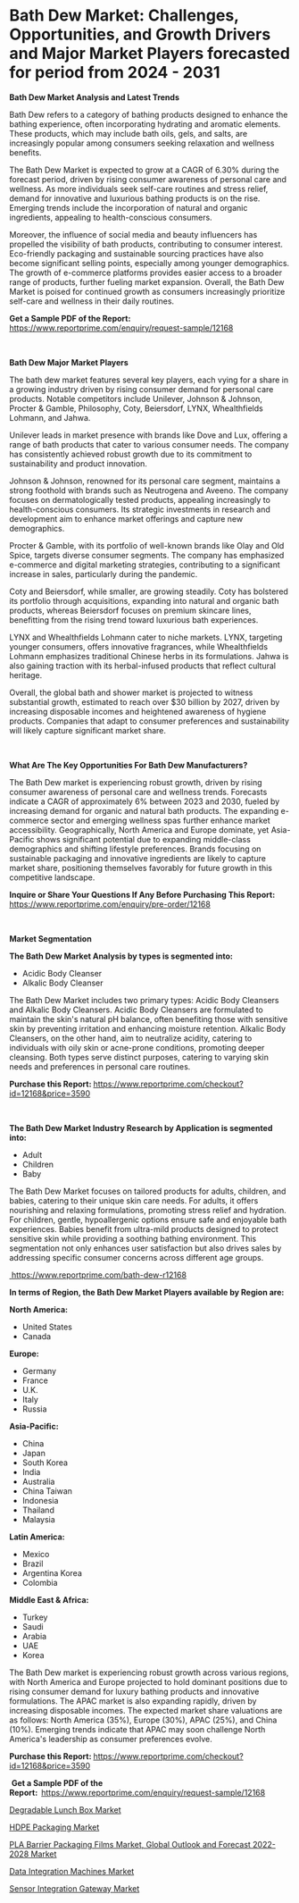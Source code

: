 <p><h1>Bath Dew Market: Challenges, Opportunities, and Growth Drivers and Major Market Players forecasted for period from 2024 - 2031</h1></p><p><strong>Bath Dew Market Analysis and Latest Trends</strong></p>
<p><p>Bath Dew refers to a category of bathing products designed to enhance the bathing experience, often incorporating hydrating and aromatic elements. These products, which may include bath oils, gels, and salts, are increasingly popular among consumers seeking relaxation and wellness benefits.</p><p>The Bath Dew Market is expected to grow at a CAGR of 6.30% during the forecast period, driven by rising consumer awareness of personal care and wellness. As more individuals seek self-care routines and stress relief, demand for innovative and luxurious bathing products is on the rise. Emerging trends include the incorporation of natural and organic ingredients, appealing to health-conscious consumers. </p><p>Moreover, the influence of social media and beauty influencers has propelled the visibility of bath products, contributing to consumer interest. Eco-friendly packaging and sustainable sourcing practices have also become significant selling points, especially among younger demographics. The growth of e-commerce platforms provides easier access to a broader range of products, further fueling market expansion. Overall, the Bath Dew Market is poised for continued growth as consumers increasingly prioritize self-care and wellness in their daily routines.</p></p>
<p><strong>Get a Sample PDF of the Report:&nbsp;</strong> <a href="https://www.reportprime.com/enquiry/request-sample/12168">https://www.reportprime.com/enquiry/request-sample/12168</a></p>
<p>&nbsp;</p>
<p><strong>Bath Dew Major Market Players</strong></p>
<p><p>The bath dew market features several key players, each vying for a share in a growing industry driven by rising consumer demand for personal care products. Notable competitors include Unilever, Johnson & Johnson, Procter & Gamble, Philosophy, Coty, Beiersdorf, LYNX, Whealthfields Lohmann, and Jahwa.</p><p>Unilever leads in market presence with brands like Dove and Lux, offering a range of bath products that cater to various consumer needs. The company has consistently achieved robust growth due to its commitment to sustainability and product innovation.</p><p>Johnson & Johnson, renowned for its personal care segment, maintains a strong foothold with brands such as Neutrogena and Aveeno. The company focuses on dermatologically tested products, appealing increasingly to health-conscious consumers. Its strategic investments in research and development aim to enhance market offerings and capture new demographics.</p><p>Procter & Gamble, with its portfolio of well-known brands like Olay and Old Spice, targets diverse consumer segments. The company has emphasized e-commerce and digital marketing strategies, contributing to a significant increase in sales, particularly during the pandemic.</p><p>Coty and Beiersdorf, while smaller, are growing steadily. Coty has bolstered its portfolio through acquisitions, expanding into natural and organic bath products, whereas Beiersdorf focuses on premium skincare lines, benefitting from the rising trend toward luxurious bath experiences.</p><p>LYNX and Whealthfields Lohmann cater to niche markets. LYNX, targeting younger consumers, offers innovative fragrances, while Whealthfields Lohmann emphasizes traditional Chinese herbs in its formulations. Jahwa is also gaining traction with its herbal-infused products that reflect cultural heritage.</p><p>Overall, the global bath and shower market is projected to witness substantial growth, estimated to reach over $30 billion by 2027, driven by increasing disposable incomes and heightened awareness of hygiene products. Companies that adapt to consumer preferences and sustainability will likely capture significant market share.</p></p>
<p>&nbsp;</p>
<p><strong>What Are The Key Opportunities For Bath Dew Manufacturers?</strong></p>
<p><p>The Bath Dew market is experiencing robust growth, driven by rising consumer awareness of personal care and wellness trends. Forecasts indicate a CAGR of approximately 6% between 2023 and 2030, fueled by increasing demand for organic and natural bath products. The expanding e-commerce sector and emerging wellness spas further enhance market accessibility. Geographically, North America and Europe dominate, yet Asia-Pacific shows significant potential due to expanding middle-class demographics and shifting lifestyle preferences. Brands focusing on sustainable packaging and innovative ingredients are likely to capture market share, positioning themselves favorably for future growth in this competitive landscape.</p></p>
<p><strong>Inquire or Share Your Questions If Any Before Purchasing This Report:</strong> <a href="https://www.reportprime.com/enquiry/pre-order/12168">https://www.reportprime.com/enquiry/pre-order/12168</a></p>
<p>&nbsp;</p>
<p><strong>Market Segmentation</strong></p>
<p><strong>The Bath Dew Market Analysis by types is segmented into:</strong></p>
<p><ul><li>Acidic Body Cleanser</li><li>Alkalic Body Cleanser</li></ul></p>
<p><p>The Bath Dew Market includes two primary types: Acidic Body Cleansers and Alkalic Body Cleansers. Acidic Body Cleansers are formulated to maintain the skin's natural pH balance, often benefiting those with sensitive skin by preventing irritation and enhancing moisture retention. Alkalic Body Cleansers, on the other hand, aim to neutralize acidity, catering to individuals with oily skin or acne-prone conditions, promoting deeper cleansing. Both types serve distinct purposes, catering to varying skin needs and preferences in personal care routines.</p></p>
<p><strong>Purchase this Report:&nbsp;</strong><a href="https://www.reportprime.com/checkout?id=12168&price=3590">https://www.reportprime.com/checkout?id=12168&price=3590</a></p>
<p>&nbsp;</p>
<p><strong>The Bath Dew Market Industry Research by Application is segmented into:</strong></p>
<p><ul><li>Adult</li><li>Children</li><li>Baby</li></ul></p>
<p><p>The Bath Dew Market focuses on tailored products for adults, children, and babies, catering to their unique skin care needs. For adults, it offers nourishing and relaxing formulations, promoting stress relief and hydration. For children, gentle, hypoallergenic options ensure safe and enjoyable bath experiences. Babies benefit from ultra-mild products designed to protect sensitive skin while providing a soothing bathing environment. This segmentation not only enhances user satisfaction but also drives sales by addressing specific consumer concerns across different age groups.</p></p>
<p><a href="https://www.reportprime.com/bath-dew-r12168">&nbsp;https://www.reportprime.com/bath-dew-r12168</a></p>
<p><strong>In terms of Region, the Bath Dew Market Players available by Region are:</strong></p>
<p>
    <p> <strong> North America: </strong>
        <ul>
            <li>United States</li>
            <li>Canada</li>
        </ul>
        </p> 
    <p> <strong> Europe: </strong>
        <ul>
            <li>Germany</li>
            <li>France</li>
            <li>U.K.</li>
            <li>Italy</li>
            <li>Russia</li>
        </ul>
        </p> 
    <p> <strong> Asia-Pacific: </strong>
        <ul>
            <li>China</li>
            <li>Japan</li>
            <li>South Korea</li>
            <li>India</li>
            <li>Australia</li>
            <li>China Taiwan</li>
            <li>Indonesia</li>
            <li>Thailand</li>
            <li>Malaysia</li>
        </ul>
        </p> 
    <p> <strong> Latin America: </strong>
        <ul>
            <li>Mexico</li>
            <li>Brazil</li>
            <li>Argentina Korea</li>
            <li>Colombia</li>
        </ul>
        </p> 
    <p> <strong> Middle East & Africa: </strong>
        <ul>
            <li>Turkey</li>
            <li>Saudi</li>
            <li>Arabia</li>
            <li>UAE</li>
            <li>Korea</li>
        </ul>
    </p>
    </p>
<p><p>The Bath Dew market is experiencing robust growth across various regions, with North America and Europe projected to hold dominant positions due to rising consumer demand for luxury bathing products and innovative formulations. The APAC market is also expanding rapidly, driven by increasing disposable incomes. The expected market share valuations are as follows: North America (35%), Europe (30%), APAC (25%), and China (10%). Emerging trends indicate that APAC may soon challenge North America's leadership as consumer preferences evolve.</p></p>
<p><strong>Purchase this Report: </strong><a href="https://www.reportprime.com/checkout?id=12168&price=3590">https://www.reportprime.com/checkout?id=12168&price=3590</a></p>
<p>&nbsp;<strong>Get a Sample PDF of the Report:&nbsp;&nbsp;</strong><a href="https://www.reportprime.com/enquiry/request-sample/12168">https://www.reportprime.com/enquiry/request-sample/12168</a></p>
<p><strong></strong></p>
<p><p><a href="https://medium.com/@carlahoustonh51/degradable-lunch-box-market-overview-global-market-trends-and-future-prospects-from-2024-to-2031-33a2d972b7db">Degradable Lunch Box Market</a></p><p><a href="https://medium.com/@dereodrews76856/emerging-opportunities-and-challenges-in-the-global-hdpe-packaging-market-2024-2031-28aef4e99a5f">HDPE Packaging Market</a></p><p><a href="https://www.linkedin.com/pulse/global-pla-barrier-packaging-films-market-outlook-forecast-2022-2028-0pecf?trackingId=3SGlxd9DTQWZ88PIPc6edA%3D%3D">PLA Barrier Packaging Films Market, Global Outlook and Forecast 2022-2028 Market</a></p><p><a href="https://issuu.com/reportprime-2/docs/data-integration-machines-market-si_9cc3e732ba250a">Data Integration Machines Market</a></p><p><a href="https://issuu.com/reportprime-2/docs/sensor-integration-gateway-market-s_b84be09f56fc0e">Sensor Integration Gateway Market</a></p></p>